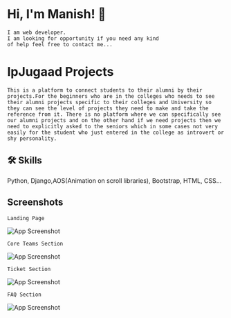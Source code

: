 # Hi, I'm Manish! 👋
    I am web developer.
    I am looking for opportunity if you need any kind
    of help feel free to contact me...
# IpJugaad Projects
    This is a platform to connect students to their alumni by their projects.For the beginners who are in the colleges who needs to see their alumni projects specific to their colleges and University so they can see the level of projects they need to make and take the reference from it. There is no platform where we can specifically see our alumni projects and on the other hand if we need projects then we need to explicitly asked to the seniors which in some cases not very easily for the student who just entered in the college as introvert or shy personality. 
## 🛠 Skills
Python, Django,AOS(Animation on scroll libraries), Bootstrap, HTML, CSS...


## Screenshots
    Landing Page
![App Screenshot](https://github.com/Decodeme007/TEDxTIPS-2023.github.io/blob/main/images/Landing%20Page.png)

    Core Teams Section
![App Screenshot](https://github.com/Decodeme007/TEDxTIPS-2023.github.io/blob/main/images/Core%20Team.png)

    Ticket Section
![App Screenshot](https://github.com/Decodeme007/TEDxTIPS-2023.github.io/blob/main/images/Ticket.png)

    FAQ Section
![App Screenshot](https://github.com/Decodeme007/TEDxTIPS-2023.github.io/blob/main/images/FAQ%20section.png)
